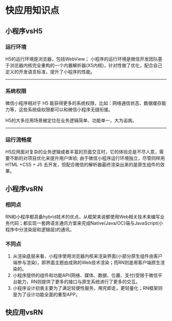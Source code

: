 # 快应用知识点
## **小程序vsH5**
### 运行环境
 H5的运行环境是浏览器，包括WebView；
 小程序的运行环境是微信开发团队基于浏览器内核完全重构的一个内置解析器(X5内核)，针对性做了优化，配合自己定义的开发语言标准，提升了小程序的性能。

--------
### 系统权限

微信小程序相对于 H5 能获得更多的系统权限，比如：网络通信状态、数据缓存能力等，这些系统级权限都可以和微信小程序无缝衔接。

H5的大多应用场景被定位在业务逻辑简单、功能单一，大为诟病。

-----------
### 运行流畅度

H5应用面对复杂的业务逻辑或者丰富的页面交互时，它的体验总是不尽人意，需要不断的对项目优化来提升用户体验;
由于微信小程序运行环境独立，尽管同样用 HTML +CSS + JS 去开发，但配合微信的解析器最终渲染出来的是原生组件的效果。



## **小程序vsRN**  

### **相同点**

RN和小程序都具备hybrid技术的优点，从框架来说都使用Web相关技术来编写业务代码；都实现一套跨语言通讯方案来完成Native(Java/OC)端与JavaScript(小程序中分渲染层和逻辑层)的通讯。

### **不同点**

1. 从渲染底层来看，小程序使用浏览器内核来渲染界面(小部分原生组件由客户端参与渲染)，即界面主题由成熟的Web技术渲染；而RN则是用客户端原生渲染的。
2. 小程序提供的组件和功能API(网络、媒体、数据、位置、支付)受限于微信平台能力，RN则提供了更多的接口与原生系统进行了更多的交互。
3. 小程序设计初衷主要为了满足轻便性服务，用完即走，更轻量化；RN框架则是为了设计功能全面的重型APP。



## **快应用vsRN**













